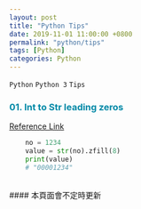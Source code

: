 ```yaml
---
layout: post
title: "Python Tips"
date: 2019-11-01 11:00:00 +0800
permalink: "python/tips"
tags: [Python]
categories: Python
---
```


`Python` `Python 3` `Tips`

### <span style="color:#0089A7">01. Int to Str leading zeros</span>
[Reference Link](https://stackoverflow.com/a/733478)
```python
    no = 1234
    value = str(no).zfill(8)
    print(value)
    # "00001234"
```

<br>
#### 本頁面會不定時更新